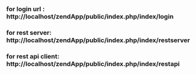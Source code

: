 ### for login url : http://localhost/zendApp/public/index.php/index/login
### for rest server: http://localhost/zendApp/public/index.php/index/restserver
### for rest api client: http://localhost/zendApp/public/index.php/index/restapi
